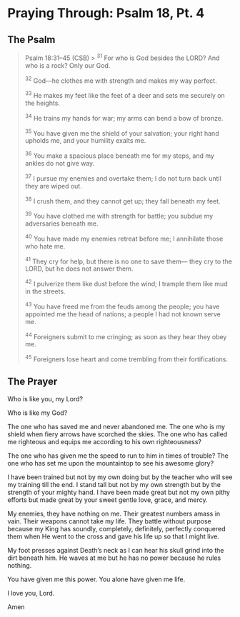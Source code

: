 # Praying Through: Psalm 18, Pt. 4

## The Psalm

>Psalm 18:31–45 (CSB)  >
><sup>31</sup> For who is God besides the LORD? And who is a rock? Only our God. 
>
><sup>32</sup> God—he clothes me with strength and makes my way perfect. 
>
><sup>33</sup> He makes my feet like the feet of a deer and sets me securely on the heights. 
>
><sup>34</sup> He trains my hands for war; my arms can bend a bow of bronze. 
>
><sup>35</sup> You have given me the shield of your salvation; your right hand upholds me, and your humility exalts me. 
>
><sup>36</sup> You make a spacious place beneath me for my steps, and my ankles do not give way. 
>
><sup>37</sup> I pursue my enemies and overtake them; I do not turn back until they are wiped out. 
>
><sup>38</sup> I crush them, and they cannot get up; they fall beneath my feet. 
>
><sup>39</sup> You have clothed me with strength for battle; you subdue my adversaries beneath me. 
>
><sup>40</sup> You have made my enemies retreat before me; I annihilate those who hate me. 
>
><sup>41</sup> They cry for help, but there is no one to save them— they cry to the LORD, but he does not answer them. 
>
><sup>42</sup> I pulverize them like dust before the wind; I trample them like mud in the streets. 
>
><sup>43</sup> You have freed me from the feuds among the people; you have appointed me the head of nations; a people I had not known serve me. 
>
><sup>44</sup> Foreigners submit to me cringing; as soon as they hear they obey me. 
>
><sup>45</sup> Foreigners lose heart and come trembling from their fortifications.

## The Prayer


Who is like you, my Lord?

Who is like my God?

The one who has saved me and never abandoned me. The one who is my shield when fiery arrows have scorched the skies. The one who has called me righteous and equips me according to his own righteousness?

The one who has given me the speed to run to him in times of trouble? The one who has set me upon the mountaintop to see his awesome glory?

I have been trained but not by my own doing but by the teacher who will see my training till the end. I stand tall but not by my own strength but by the strength of your mighty hand. I have been made great but not my own pithy efforts but made great by your sweet gentle love, grace, and mercy.

My enemies, they have nothing on me. Their greatest numbers amass in vain. Their weapons cannot take my life. They battle without purpose because my King has soundly, completely, definitely, perfectly conquered them when He went to the cross and gave his life up so that I might live.

My foot presses against Death’s neck as I can hear his skull grind into the dirt beneath him. He waves at me but he has no power because he rules nothing.

You have given me this power. You alone have given me life.

I love you, Lord.

Amen
